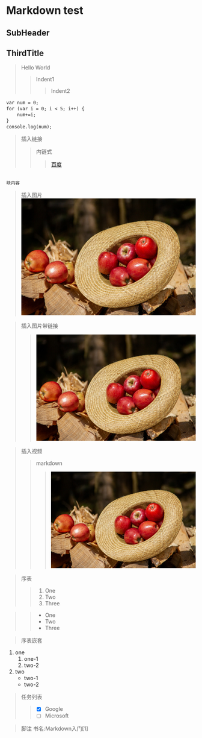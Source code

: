 # **Markdown test**
## **SubHeader**
## **ThirdTitle**

>Hello World
>> Indent1
>>> Indent2

```代码
var num = 0;
for (var i = 0; i < 5; i++) {
    num+=i;
}
console.log(num);
```

>插入链接
>>内链式
>>>[百度](http://www.baidu.com "百度一下") 

```

块内容

```

>插入图片
![](./Image/apple.jpg "苹果")

>插入图片带链接
>>[![](./Image/apple.jpg)](http://www.baidu.com "百度")

>插入视频
>>markdown
>>>[![](./Image/apple.jpg)](http://v.youku.com/v_show/id_XMjgzNzM0NTYxNg==.html?spm=a2htv.20009910.contentHolderUnit2.A&from=y1.3-tv-grid-1007-9910.86804.1-2#paction)

>序表
>>1. One
>>2. Two
>>3. Three

>> * One
>> * Two
>> * Three

>序表嵌套
1. one
    1. one-1
    2. two-2
2. two 
    * two-1
    * two-2

>任务列表
>> - [x] Google
>> - [ ] Microsoft

>脚注
>书名:Markdown入门[1]
>[^1]: xx网站有售
